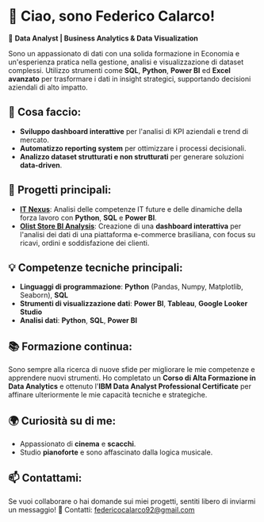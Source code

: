 # 👋 Ciao, sono Federico Calarco!  
🎯 **Data Analyst | Business Analytics & Data Visualization**

Sono un appassionato di dati con una solida formazione in Economia e un'esperienza pratica nella gestione, analisi e visualizzazione di dataset complessi. Utilizzo strumenti come **SQL**, **Python**, **Power BI** ed **Excel avanzato** per trasformare i dati in insight strategici, supportando decisioni aziendali di alto impatto.

## 🚀 Cosa faccio:
- **Sviluppo dashboard interattive** per l'analisi di KPI aziendali e trend di mercato.
- **Automatizzo reporting system** per ottimizzare i processi decisionali.
- **Analizzo dataset strutturati e non strutturati** per generare soluzioni **data-driven**.

## 📂 Progetti principali:
- [**IT Nexus**](https://github.com/DataAnalystFederico/Capstone_Project_IT_Nexus): Analisi delle competenze IT future e delle dinamiche della forza lavoro con **Python**, **SQL** e **Power BI**.
- [**Olist Store BI Analysis**](https://github.com/DataAnalystFederico/Capstone_Project_PowerBI): Creazione di una **dashboard interattiva** per l'analisi dei dati di una piattaforma e-commerce brasiliana, con focus su ricavi, ordini e soddisfazione dei clienti.


## 💡 Competenze tecniche principali:
- **Linguaggi di programmazione**: **Python** (Pandas, Numpy, Matplotlib, Seaborn), **SQL**
- **Strumenti di visualizzazione dati**: **Power BI**, **Tableau**, **Google Looker Studio**
- **Analisi dati**: **Python**, **SQL**, **Power BI**

## 📚 Formazione continua:
Sono sempre alla ricerca di nuove sfide per migliorare le mie competenze e apprendere nuovi strumenti. Ho completato un **Corso di Alta Formazione in Data Analytics** e ottenuto l'**IBM Data Analyst Professional Certificate** per affinare ulteriormente le mie capacità tecniche e strategiche.

## 🌍 Curiosità su di me:
- Appassionato di **cinema** e **scacchi**.
- Studio **pianoforte** e sono affascinato dalla logica musicale.

## 📫 Contattami:
Se vuoi collaborare o hai domande sui miei progetti, sentiti libero di inviarmi un messaggio!
📩 Contatti: federicocalarco92@gmail.com
